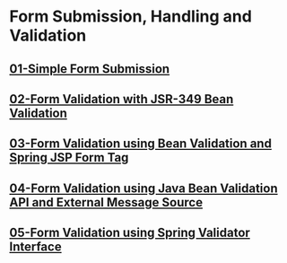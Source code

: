 # Form Submission, Handling and Validation

## [01-Simple Form Submission](01-form-submission/README.md)

## [02-Form Validation with JSR-349 Bean Validation](02-jsr-349-bean-validation/README.md)

## [03-Form Validation using Bean Validation and Spring JSP Form Tag](03-bean-validation-and-spring-jsp-form-tag/README.md)

## [04-Form Validation using Java Bean Validation API and External Message Source](04-java-bean-validation-api-and-external-message-source/README.md)

## [05-Form Validation using Spring Validator Interface](05-spring-validator-interface/README.md)

